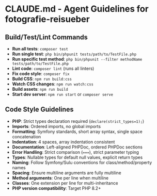 # CLAUDE.md - Agent Guidelines for fotografie-reisueber

## Build/Test/Lint Commands
- **Run all tests**: `composer test`
- **Run single test**: `php bin/phpunit tests/path/to/TestFile.php`
- **Run specific test method**: `php bin/phpunit --filter methodName tests/path/to/TestFile.php`
- **Lint code**: `composer lint` (runs all linters)
- **Fix code style**: `composer fix`
- **Build CSS**: `npm run build:css`
- **Watch CSS changes**: `npm run watch:css`
- **Build assets**: `npm run build`
- **Start dev server**: `npm run start` or `composer serve`

## Code Style Guidelines
- **PHP**: Strict types declaration required (`declare(strict_types=1);`)
- **Imports**: Ordered imports, no global imports
- **Formatting**: Symfony standards, short array syntax, single space concatenation
- **Indentation**: 4 spaces, array indentation consistent
- **Documentation**: Left-aligned PHPDoc, ordered PHPDoc sections
- **Error Handling**: Strict comparison (`===`), strict parameter typing 
- **Types**: Nullable types for default null values, explicit return types
- **Naming**: Follow Symfony/Sulu conventions for class/method/property names
- **Spacing**: Ensure multiline arguments are fully multiline
- **Method arguments**: One per line when multiline
- **Classes**: One extension per line for multi-inheritance
- **PHP version compatibility**: Target PHP 8.2+